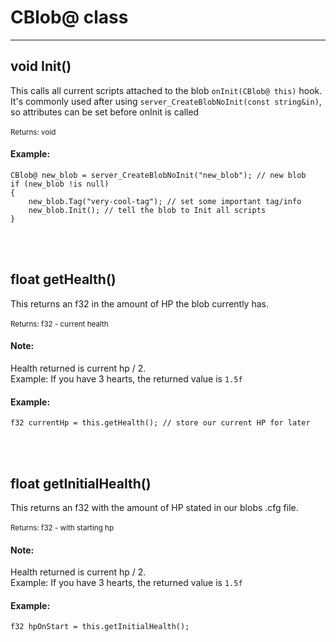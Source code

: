 # CBlob@ class

---

## void Init()
This calls all current scripts attached to the blob ``onInit(CBlob@ this)`` hook.
<br>
It's commonly used after using ``server_CreateBlobNoInit(const string&in)``, so attributes can be set before onInit is called
<br>
<br>
<small>Returns: void</small>

#### Example: 
```
CBlob@ new_blob = server_CreateBlobNoInit("new_blob"); // new blob
if (new_blob !is null)
{
    new_blob.Tag("very-cool-tag"); // set some important tag/info
    new_blob.Init(); // tell the blob to Init all scripts
}
```
<br>
<br>

## float getHealth()
This returns an f32 in the amount of HP the blob currently has.
<br>
<br>
<small>Returns: f32 - current health</small>

#### Note:
Health returned is current hp / 2.
<br>
Example: If you have 3 hearts, the returned value is ``1.5f``

#### Example: 
```
f32 currentHp = this.getHealth(); // store our current HP for later
```
<br>
<br>

## float getInitialHealth()
This returns an f32 with the amount of HP stated in our blobs .cfg file.
<br>
<br>
<small>Returns: f32 - with starting hp</small>

#### Note:
Health returned is current hp / 2.
<br>
Example: If you have 3 hearts, the returned value is ``1.5f``

#### Example: 
```
f32 hpOnStart = this.getInitialHealth();
```
<br>
<br>
